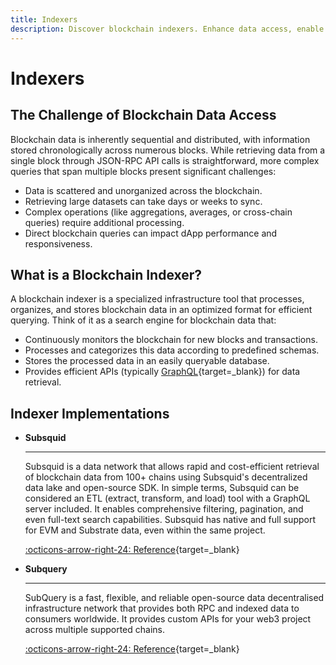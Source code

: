 ```yaml
---
title: Indexers
description: Discover blockchain indexers. Enhance data access, enable fast and complex queries, and optimize blockchain data for seamless app performance.
---
```


# Indexers

## The Challenge of Blockchain Data Access

Blockchain data is inherently sequential and distributed, with information stored chronologically across numerous blocks. While retrieving data from a single block through JSON-RPC API calls is straightforward, more complex queries that span multiple blocks present significant challenges:

- Data is scattered and unorganized across the blockchain.
- Retrieving large datasets can take days or weeks to sync.
- Complex operations (like aggregations, averages, or cross-chain queries) require additional processing.
- Direct blockchain queries can impact dApp performance and responsiveness.

## What is a Blockchain Indexer?

A blockchain indexer is a specialized infrastructure tool that processes, organizes, and stores blockchain data in an optimized format for efficient querying. Think of it as a search engine for blockchain data that:

- Continuously monitors the blockchain for new blocks and transactions.
- Processes and categorizes this data according to predefined schemas.
- Stores the processed data in an easily queryable database.
- Provides efficient APIs (typically [GraphQL](https://graphql.org/){target=\_blank}) for data retrieval.

## Indexer Implementations

<div class="grid cards" markdown>

-   __Subsquid__

    ---

    Subsquid is a data network that allows rapid and cost-efficient retrieval of blockchain data from 100+ chains using Subsquid's decentralized data lake and open-source SDK. In simple terms, Subsquid can be considered an ETL (extract, transform, and load) tool with a GraphQL server included. It enables comprehensive filtering, pagination, and even full-text search capabilities. Subsquid has native and full support for EVM and Substrate data, even within the same project.

    [:octicons-arrow-right-24: Reference](https://www.sqd.ai/){target=\_blank}

-   __Subquery__

    ---

    SubQuery is a fast, flexible, and reliable open-source data decentralised infrastructure network that provides both RPC and indexed data to consumers worldwide.
    It provides custom APIs for your web3 project across multiple supported chains.

    [:octicons-arrow-right-24: Reference](https://subquery.network/){target=\_blank}

</div>
